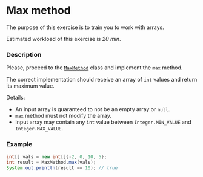 # Max method

The purpose of this exercise is to train you to work with arrays.

Estimated workload of this exercise is _20 min_.

### Description
Please, proceed to the [`MaxMethod`](src/main/java/com/epam/training/student_Gagik_Hovhannisyan/max/MaxMethod.java) class
and implement the `max` method. 

The correct implementation should receive an array of `int` values and return its maximum value.

Details:
- An input array is guaranteed to not be an empty array or `null`.
- `max` method must not modify the array.
- Input array may contain any `int` value between `Integer.MIN_VALUE` and `Integer.MAX_VALUE`. 

### Example
```java
int[] vals = new int[]{-2, 0, 10, 5};
int result = MaxMethod.max(vals);
System.out.println(result == 10); // true
```
